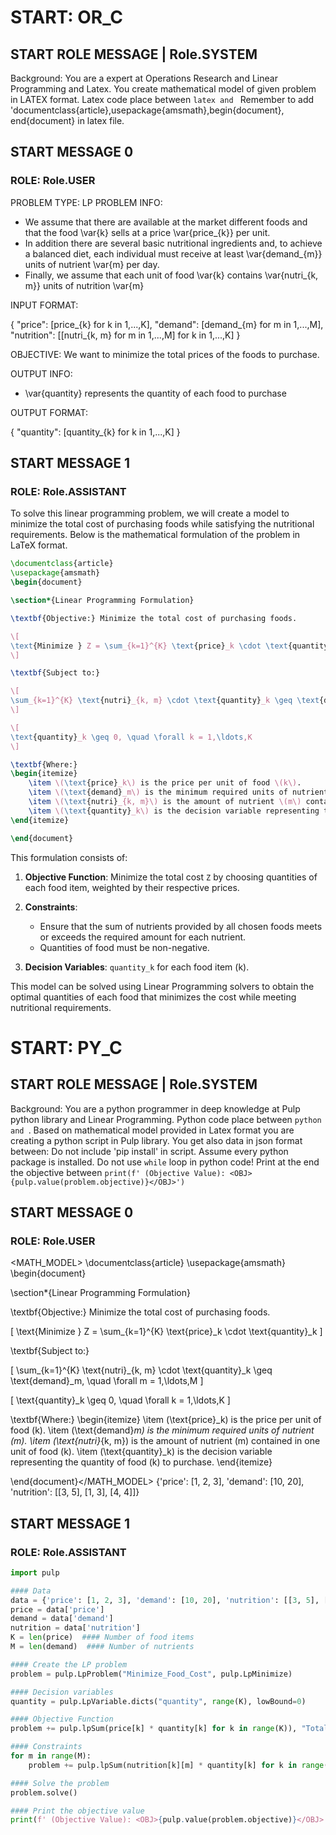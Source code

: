 # START: OR_C 
## START ROLE MESSAGE | Role.SYSTEM 
Background: You are a expert at Operations Research and Linear Programming and Latex. You create mathematical model of given problem in LATEX format. Latex code place between ```latex and ``` Remember to add 'documentclass{article},usepackage{amsmath},begin{document}, end{document} in latex file. 
## START MESSAGE 0 
### ROLE: Role.USER
<DESCRIPTION>
PROBLEM TYPE: LP
PROBLEM INFO:

- We assume that there are available at the market different foods and that the food \var{k} sells at a price \var{price_{k}} per unit. 
- In addition there are several basic nutritional ingredients and, to achieve a balanced diet, each individual must receive at least \var{demand_{m}} units of nutrient \var{m} per day. 
- Finally, we assume that each unit of food \var{k} contains \var{nutri_{k, m}} units of nutrition \var{m}

INPUT FORMAT:

{
	"price": [price_{k} for k in 1,...,K],
	"demand": [demand_{m} for m in 1,...,M],
	"nutrition": [[nutri_{k, m} for m in 1,...,M] for k in 1,...,K]
}


OBJECTIVE: We want to minimize the total prices of the foods to purchase.

OUTPUT INFO:

- \var{quantity} represents the quantity of each food to purchase

OUTPUT FORMAT:

{
	"quantity": [quantity_{k} for k in 1,...,K]
}
</DESCRIPTION>


## START MESSAGE 1 
### ROLE: Role.ASSISTANT
To solve this linear programming problem, we will create a model to minimize the total cost of purchasing foods while satisfying the nutritional requirements. Below is the mathematical formulation of the problem in LaTeX format.

```latex
\documentclass{article}
\usepackage{amsmath}
\begin{document}

\section*{Linear Programming Formulation}

\textbf{Objective:} Minimize the total cost of purchasing foods.

\[
\text{Minimize } Z = \sum_{k=1}^{K} \text{price}_k \cdot \text{quantity}_k
\]

\textbf{Subject to:}

\[
\sum_{k=1}^{K} \text{nutri}_{k, m} \cdot \text{quantity}_k \geq \text{demand}_m, \quad \forall m = 1,\ldots,M
\]

\[
\text{quantity}_k \geq 0, \quad \forall k = 1,\ldots,K
\]

\textbf{Where:}
\begin{itemize}
    \item \(\text{price}_k\) is the price per unit of food \(k\).
    \item \(\text{demand}_m\) is the minimum required units of nutrient \(m\).
    \item \(\text{nutri}_{k, m}\) is the amount of nutrient \(m\) contained in one unit of food \(k\).
    \item \(\text{quantity}_k\) is the decision variable representing the quantity of food \(k\) to purchase.
\end{itemize}

\end{document}
```

This formulation consists of:

1. **Objective Function**: Minimize the total cost `Z` by choosing quantities of each food item, weighted by their respective prices.

2. **Constraints**: 
    - Ensure that the sum of nutrients provided by all chosen foods meets or exceeds the required amount for each nutrient.
    - Quantities of food must be non-negative.

3. **Decision Variables**: `quantity_k` for each food item \(k\).

This model can be solved using Linear Programming solvers to obtain the optimal quantities of each food that minimizes the cost while meeting nutritional requirements.

# START: PY_C 
## START ROLE MESSAGE | Role.SYSTEM 
Background: You are a python programmer in deep knowledge at Pulp python library and Linear Programming. Python code place between ```python and ```. Based on mathematical model provided in Latex format you are creating a python script in Pulp library. You get also data in json format between: <DATA></DATA> Do not include 'pip install' in script. Assume every python package is installed. Do not use `while` loop in python code! Print at the end the objective between <OBJ></OBJ> `print(f' (Objective Value): <OBJ>{pulp.value(problem.objective)}</OBJ>')` 
## START MESSAGE 0 
### ROLE: Role.USER
<MATH_MODEL>
\documentclass{article}
\usepackage{amsmath}
\begin{document}

\section*{Linear Programming Formulation}

\textbf{Objective:} Minimize the total cost of purchasing foods.

\[
\text{Minimize } Z = \sum_{k=1}^{K} \text{price}_k \cdot \text{quantity}_k
\]

\textbf{Subject to:}

\[
\sum_{k=1}^{K} \text{nutri}_{k, m} \cdot \text{quantity}_k \geq \text{demand}_m, \quad \forall m = 1,\ldots,M
\]

\[
\text{quantity}_k \geq 0, \quad \forall k = 1,\ldots,K
\]

\textbf{Where:}
\begin{itemize}
    \item \(\text{price}_k\) is the price per unit of food \(k\).
    \item \(\text{demand}_m\) is the minimum required units of nutrient \(m\).
    \item \(\text{nutri}_{k, m}\) is the amount of nutrient \(m\) contained in one unit of food \(k\).
    \item \(\text{quantity}_k\) is the decision variable representing the quantity of food \(k\) to purchase.
\end{itemize}

\end{document}</MATH_MODEL>
<DATA>
{'price': [1, 2, 3], 'demand': [10, 20], 'nutrition': [[3, 5], [1, 3], [4, 4]]}</DATA>


## START MESSAGE 1 
### ROLE: Role.ASSISTANT
```python
import pulp

#### Data
data = {'price': [1, 2, 3], 'demand': [10, 20], 'nutrition': [[3, 5], [1, 3], [4, 4]]}
price = data['price']
demand = data['demand']
nutrition = data['nutrition']
K = len(price)  #### Number of food items
M = len(demand)  #### Number of nutrients

#### Create the LP problem
problem = pulp.LpProblem("Minimize_Food_Cost", pulp.LpMinimize)

#### Decision variables
quantity = pulp.LpVariable.dicts("quantity", range(K), lowBound=0)

#### Objective Function
problem += pulp.lpSum(price[k] * quantity[k] for k in range(K)), "Total_Cost"

#### Constraints
for m in range(M):
    problem += pulp.lpSum(nutrition[k][m] * quantity[k] for k in range(K)) >= demand[m], f"Demand_Constraint_{m}"

#### Solve the problem
problem.solve()

#### Print the objective value
print(f' (Objective Value): <OBJ>{pulp.value(problem.objective)}</OBJ>')
```

